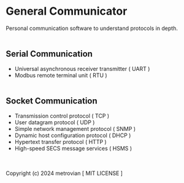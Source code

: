 # General Communicator #
Personal communication software to understand protocols in depth.
<br/></br>
## Serial Communication ##
- Universal asynchronous receiver transmitter ( UART )
- Modbus remote terminal unit ( RTU )
<br/></br>
## Socket Communication ##
- Transmission control protocol ( TCP )
- User datagram protocol ( UDP )
- Simple network management protocol ( SNMP )
- Dynamic host configuration protocol ( DHCP )
- Hypertext transfer protocol ( HTTP )
- High-speed SECS message services ( HSMS )

<br/></br>
Copyright (c) 2024 metrovian [ MIT LICENSE ]
